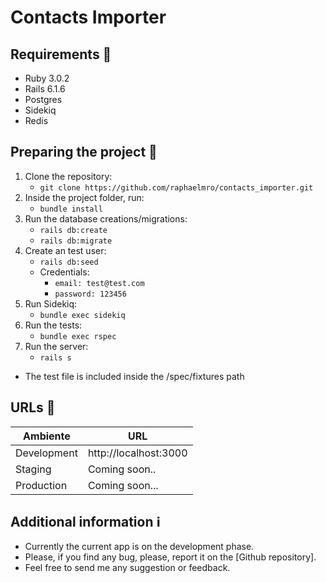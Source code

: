 # Contacts Importer 

## Requirements 📄
- Ruby 3.0.2
- Rails 6.1.6
- Postgres
- Sidekiq
- Redis

## Preparing the project 🔨

1. Clone the repository:
   * `git clone https://github.com/raphaelmro/contacts_importer.git`
2. Inside the project folder, run:
   * `bundle install`
3. Run the database creations/migrations:
   * `rails db:create`
   * `rails db:migrate`
4. Create an test user:
   * `rails db:seed`
   * Credentials:
     * `email: test@test.com`
     * `password: 123456`
6. Run Sidekiq:
   * `bundle exec sidekiq`
7. Run the tests:
   * `bundle exec rspec`
8. Run the server:
   * `rails s`

* The test file is included inside the /spec/fixtures path


## URLs 🔗
| Ambiente    | URL                   |
|-------------|-----------------------|
| Development | http://localhost:3000 |
| Staging     | Coming soon..         |
| Production  | Coming soon...        |


## Additional information ℹ️
- Currently the current app is on the development phase.
- Please, if you find any bug, please, report it on the [Github repository].
- Feel free to send me any suggestion or feedback. 
